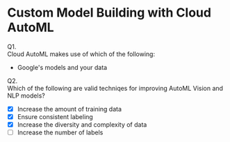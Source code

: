 # Custom Model Building with Cloud AutoML
Q1.   
Cloud AutoML makes use of which of the following:
* Google's models and your data

Q2.  
Which of the following are valid techniqes for improving AutoML Vision and NLP models?
- [X] Increase the amount of training data
- [X] Ensure consistent labeling
- [X] Increase the diversity and complexity of data
- [ ] Increase the number of labels